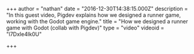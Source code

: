 +++
author = "nathan"
date = "2016-12-30T14:38:15.000Z"
description = "In this guest video, Pigdev explains how we designed a runner game, working with the Godot game engine."
title = "How we designed a runner game with Godot (collab with Pigdev)"
type = "video"
videoid = "l7DxIe4Ik0U"

+++

